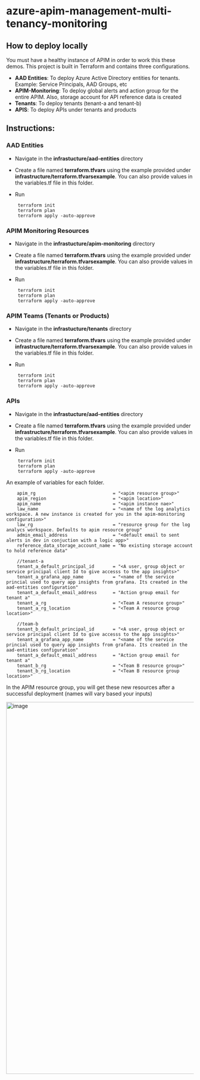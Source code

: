 # azure-apim-management-multi-tenancy-monitoring
## How to deploy locally

You must have a healthy instance of APIM in order to work this these demos. This project is built in Terraform and contains three configurations.

- **AAD Entities**: To deploy Azure Active Directory entities for tenants. Example: Service Principals, AAD Groups, etc
- **APIM-Monitoring**: To deploy global alerts and action group for the entire APIM. Also, storage account for API reference data is created
- **Tenants**: To deploy tenants (tenant-a and tenant-b)
- **APIS**: To deploy APIs under tenants and products

## Instructions:

### AAD Entities

- Navigate in the **infrastucture/aad-entities** directory
- Create a file named **terraform.tfvars** using the example provided under **infrastructure/terraform.tfvarsexample**. You can also provide values in the variables.tf file in this folder. 
- Run

       terraform init
       terraform plan
       terraform apply -auto-approve


### APIM Monitoring Resources

- Navigate in the **infrastucture/apim-monitoring** directory
- Create a file named **terraform.tfvars** using the example provided under **infrastructure/terraform.tfvarsexample**. You can also provide values in the variables.tf file in this folder. 
- Run

       terraform init
       terraform plan
       terraform apply -auto-approve



### APIM Teams (Tenants or Products)

- Navigate in the **infrastucture/tenants** directory
- Create a file named **terraform.tfvars** using the example provided under **infrastructure/terraform.tfvarsexample**. You can also provide values in the variables.tf file in this folder. 
- Run

       terraform init
       terraform plan
       terraform apply -auto-approve

### APIs

- Navigate in the **infrastucture/aad-entities** directory
- Create a file named **terraform.tfvars** using the example provided under **infrastructure/terraform.tfvarsexample**. You can also provide values in the variables.tf file in this folder. 
- Run

       terraform init
       terraform plan
       terraform apply -auto-approve



An example of variables for each folder. 


        apim_rg                             = "<apim resource group>"
        apim_region                         = "<apim location>"
        apim_name                           = "<apim instance nae>"
        law_name                            = "<name of the log analytics workspace. A new instance is created for you in the apim-monitoring configuration>"
        law_rg                              = "resource group for the log analycs workspace. Defaults to apim resource group"
        admin_email_address                 = "<default email to sent alerts in dev in conjuction with a logic app>"
        reference_data_storage_account_name = "No existing storage account to hold reference data"

        //tenant-a 
        tenant_a_default_principal_id       = "<A user, group object or service principal client Id to give accesss to the app insights>"
        tenant_a_grafana_app_name           = "<name of the service princial used to query app insights from grafana. Its created in the aad-entities configuration"
        tenant_a_default_email_address      = "Action group email for tenant a"
        tenant_a_rg                         = "<Team A resource group>"
        tenant_a_rg_location                = "<Team A resource group location>"

        //team-b
        tenant_b_default_principal_id       = "<A user, group object or service principal client Id to give accesss to the app insights>"
        tenant_a_grafana_app_name           = "<name of the service princial used to query app insights from grafana. Its created in the aad-entities configuration"
        tenant_a_default_email_address      = "Action group email for tenant a"
        tenant_b_rg                         = "<Team B resource group>"
        tenant_b_rg_location                = "<Team B resource group location>"
        

In the APIM resource group, you will get these new resources after a successful deployment (names will vary based your inputs)

<img width="997" alt="image" src="https://user-images.githubusercontent.com/86074746/213020400-9a3dfeed-494d-47db-95b8-24e8f1f50a0b.png">
